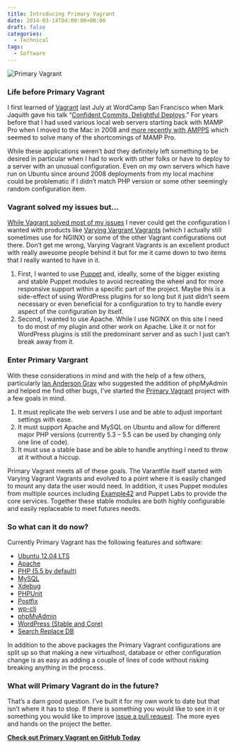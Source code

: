 ```yaml
---
title: Introducing Primary Vagrant
date: 2014-03-14T04:00:00+00:00
draft: false
categories:
  - Technical
tags:
  - Software
---
```


![Primary Vagrant](/images/2014/03/vagrant.jpg)

### Life before Primary Vagrant

I first learned of [Vagrant](http://vagrantup.com) last July at WordCamp San Francisco when Mark Jaquith gave his talk “[Confident Commits, Delightful Deploys](http://wordpress.tv/2013/07/28/mark-jaquith-confident-commits-delightful-deploys-2/).” For years before that I had used various local web servers starting back with MAMP Pro when I moved to the Mac in 2008 and [more recently with AMPPS][1] which seemed to solve many of the shortcomings of MAMP Pro.

While these applications weren’t _bad_ they definitely left something to be desired in particular when I had to work with other folks or have to deploy to a server with an unusual configuration. Even on my own servers which have run on Ubuntu since around 2008 deployments from my local machine could be problematic if I didn’t match PHP version or some other seemingly random configuration item.

### Vagrant solved my issues but…

[While Vagrant solved most of my issues][2] I never could get the configuration I wanted with products like [Varying Vargrant Vagrants](https://github.com/Varying-Vagrant-Vagrants/VVV) (which I actually still sometimes use for NGINX) or some of the other Vagrant configurations out there. Don’t get me wrong, Varying Vagrant Vagrants is an excellent product with really awesome people behind it but for me it came down to two items that I really wanted to have in it.

1. First, I wanted to use [Puppet](http://puppetlabs.com) and, ideally, some of the bigger existing and stable Puppet modules to avoid recreating the wheel and for more responsive support within a specific part of the project. Maybe this is a side-effect of using WordPress plugins for so long but it just didn’t seem necessary or even beneficial for a configuration to try to handle every aspect of the configuration by itself.
2. Second, I wanted to use Apache. While I use NGINX on this site I need to do most of my plugin and other work on Apache. Like it or not for WordPress plugins is still the predominant server and as such I just can’t break away from it.

### Enter Primary Vargrant

With these considerations in mind and with the help of a few others, particularly [Ian Anderson Gray](http://iag.me) who suggested the addition of phpMyAdmin and helped me find other bugs, I’ve started the [Primary Vagrant](https://github.com/ChrisWiegman/primary-vagrant) project with a few goals in mind.

1. It must replicate the web servers I use and be able to adjust important settings with ease.
2. It must support Apache and MySQL on Ubuntu and allow for different major PHP versions (currently 5.3 – 5.5 can be used by changing only one line of code).
3. It must use a stable base and be able to handle anything I need to throw at it without a hiccup.

Primary Vagrant meets all of these goals. The Varantfile itself started with Varying Vagrant Vagrants and evolved to a point where it is easily changed to mount any data the user would need. In addition, it uses Puppet modules from multiple sources including [Example42](http://www.example42.com) and Puppet Labs to provide the core services. Together these stable modules are both highly configurable and easily replaceable to meet futures needs.

### So what can it do now?

Currently Primary Vagrant has the following features and software:

* [Ubuntu 12.04 LTS](http://www.ubuntu.com)
* [Apache](http://httpd.apache.org)
* [PHP (5.5 by default)](http://www.php.net)
* [MySQL](http://www.mysql.com)
* [Xdebug](http://xdebug.org)
* [PHPUnit](http://phpunit.de)
* [Postfix](http://www.postfix.org)
* [wp-cli](http://wp-cli.org)
* [phpMyAdmin](http://www.phpmyadmin.net/home_page/index.php)
* [WordPress (Stable and Core)](http://wordpress.org)
* [Search Replace DB](https://github.com/interconnectit/Search-Replace-DB)

In addition to the above packages the Primary Vagrant configurations are split up so that making a new virtualhost, database or other configuration change is as easy as adding a couple of lines of code without risking breaking anything in the process.

### What will Primary Vagrant do in the future?

That’s a darn good question. I’ve built it for my own work to date but that isn’t where it has to stop. If there is something you would like to see in it or something you would like to improve [issue a pull request](https://github.com/ChrisWiegman/primary-vagrant). The more eyes and hands on the project the better.

[**Check out Primary Vagrant on GitHub Today**](https://github.com/ChrisWiegman/primary-vagrant)

 [1]: /2013/05/bye-bye-mamp-pro-hello-ampps/
 [2]: /2013/08/virtual-machines-the-holy-grail-of-local-web-development/
